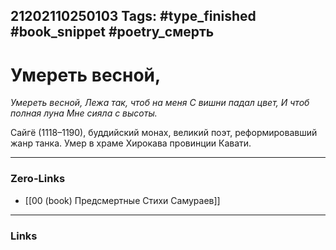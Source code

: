 21202110250103
Tags: #type_finished #book_snippet #poetry_смерть
---
# Умереть весной,

*Умереть весной,
Лежа так, чтоб на меня
С вишни падал цвет,
И чтоб полная луна
Мне сияла с высоты.*

Сайгё (1118–1190), буддийский монах, великий поэт, реформировавший жанр танка. Умер в храме Хирокава провинции Кавати. 

---
### Zero-Links
- [[00 (book) Предсмертные Стихи Самураев]]
---
### Links

